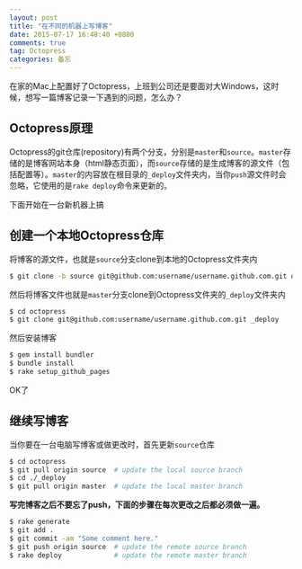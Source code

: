 ```yaml
---
layout: post
title: "在不同的机器上写博客"
date: 2015-07-17 16:48:40 +0800
comments: true
tag: Octopress
categories: 备忘
---
```



在家的Mac上配置好了Octopress，上班到公司还是要面对大Windows，这时候，想写一篇博客记录一下遇到的问题，怎么办？

## Octopress原理

Octopress的git仓库(repository)有两个分支，分别是`master`和`source`。`master`存储的是博客网站本身（html静态页面），而`source`存储的是生成博客的源文件（包括配置等）。`master`的内容放在根目录的`_deploy`文件夹内，当你`push`源文件时会忽略，它使用的是`rake deploy`命令来更新的。

下面开始在一台新机器上搞

<!--more-->

## 创建一个本地Octopress仓库

将博客的源文件，也就是`source`分支clone到本地的Octopress文件夹内

``` bash
$ git clone -b source git@github.com:username/username.github.com.git octopress
```

然后将博客文件也就是`master`分支clone到Octopress文件夹的`_deploy`文件夹内

``` bash
$ cd octopress
$ git clone git@github.com:username/username.github.com.git _deploy
```

然后安装博客

``` bash
$ gem install bundler
$ bundle install
$ rake setup_github_pages
```

OK了

## 继续写博客

当你要在一台电脑写博客或做更改时，首先更新`source`仓库

``` bash
$ cd octopress
$ git pull origin source  # update the local source branch
$ cd ./_deploy
$ git pull origin master  # update the local master branch
```

**写完博客之后不要忘了push，下面的步骤在每次更改之后都必须做一遍。**

``` bash
$ rake generate
$ git add .
$ git commit -am "Some comment here." 
$ git push origin source  # update the remote source branch 
$ rake deploy             # update the remote master branch
```